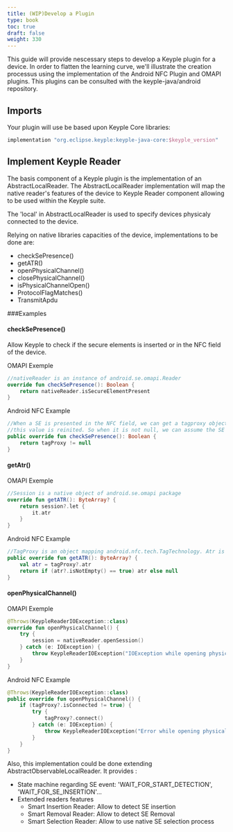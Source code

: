 ```yaml
---
title: (WIP)Develop a Plugin
type: book
toc: true
draft: false
weight: 330
---
```


This guide will provide nescessary steps to develop a Keyple plugin for a device. In order to flatten the learning curve, we'll 
illustrate the creation processus using the implementation of the Android NFC Plugin and OMAPI plugins.
This plugins can be consulted with the keyple-java/android repository.

## Imports 

Your plugin will use be based upon Keyple Core libraries:

```gradle
implementation "org.eclipse.keyple:keyple-java-core:$keyple_version"
```

## Implement Keyple Reader

The basis component of a Keyple plugin is the implementation of an AbstractLocalReader. The AbstractLocalReader implementation will map the native reader's
features of the device to Keyple Reader component allowing to be used within the Keyple suite.

The 'local' in AbstractLocalReader is used to specify devices physicaly connected to the device.

Relying on  native libraries capacities of the device, implementations to be done are:
* checkSePresence()
* getATR()
* openPhysicalChannel()
* closePhysicalChannel()
* isPhysicalChannelOpen()
* ProtocolFlagMatches()
* TransmitApdu

###Examples
#### checkSePresence()
Allow Keyple to check if the secure elements is inserted or in the NFC field of the device.

OMAPI Exemple
```kotlin
//nativeReader is an instance of android.se.omapi.Reader
override fun checkSePresence(): Boolean {
    return nativeReader.isSecureElementPresent
}
```

Android NFC Example
```kotlin
//When a SE is presented in the NFC field, we can get a tagproxy object. When the SE is removed, 
//this value is reinited. So when it is not null, we can assume the SE is currently in the field.
public override fun checkSePresence(): Boolean {
    return tagProxy != null
}
```

#### getAtr()
OMAPI Exemple
```kotlin
//Session is a native object of android.se.omapi package
override fun getATR(): ByteArray? {
    return session?.let {
        it.atr
    }
}
```

Android NFC Example
```kotlin
//TagProxy is an object mapping android.nfc.tech.TagTechnology. Atr is obtained from data of this object (epending of protocol)
public override fun getATR(): ByteArray? {
    val atr = tagProxy?.atr
    return if (atr?.isNotEmpty() == true) atr else null
}
```

#### openPhysicalChannel()
OMAPI Exemple
```kotlin
@Throws(KeypleReaderIOException::class)
override fun openPhysicalChannel() {
    try {
        session = nativeReader.openSession()
    } catch (e: IOException) {
        throw KeypleReaderIOException("IOException while opening physical channel.", e)
    }
}
```

Android NFC Example
```kotlin
@Throws(KeypleReaderIOException::class)
public override fun openPhysicalChannel() {
    if (tagProxy?.isConnected != true) {
        try {
            tagProxy?.connect()
        } catch (e: IOException) {
            throw KeypleReaderIOException("Error while opening physical channel", e)
        }
    }
}
```



Also, this implementation could be done extending AbstractObservableLocalReader. It provides :
* State machine regarding SE event: 'WAIT_FOR_START_DETECTION', 'WAIT_FOR_SE_INSERTION'...
* Extended readers features
    + Smart Insertion Reader: Allow to detect SE insertion
    + Smart Removal Reader: Allow to detect SE Removal
    + Smart Selection Reader: Allow to use native SE selection process

